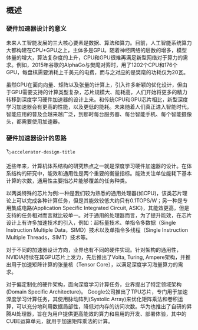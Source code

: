概述
----

### 硬件加速器设计的意义

未来人工智能发展的三大核心要素是数据、算法和算力。目前，人工智能系统算力大都构建在CPU+GPU之上，主体多是GPU。随着神经网络的层数的增多，模型体量的增大，算法复杂度的上升，CPU和GPU很难再满足新型网络对于算力的需求。例如，2015年谷歌的AlphaGo与樊麾对弈时，用了1202个CPU和176个GPU，每盘棋需要消耗上千美元的电费，而与之对应的是樊麾的功耗仅为20瓦。

虽然GPU在面向向量、矩阵以及张量的计算上，引入许多新颖的优化设计，但由于GPU需要支持的计算类型复杂，芯片规模大、能耗高，人们开始将更多的精力转移到深度学习硬件加速器的设计上来。和传统CPU和GPU芯片相比，新型深度学习加速器会有更高的性能，以及更低的能耗。未来随着人们真正进入智能时代，智能应用的普及会越来越广泛，到那时每台服务器、每台智能手机、每个智能摄像头，都需要使用加速器。

### 硬件加速器设计的思路
:label:`accelerator-design-title`

近些年来，计算机体系结构的研究热点之一就是深度学习硬件加速器的设计。在体系结构的研究中，能效和通用性是两个重要的衡量指标。能效关注单位能耗下基本计算的次数，通用性主要指芯片能够覆盖的任务种类。

以两类特殊的芯片为例:一种是我们较为熟悉的通用处理器(如CPU)，该类芯片理论上可以完成各种计算任务，但是其能效较低大约只有0.1TOPS/W；另一种是专用集成电路(Application Specific Integrated Circuit, ASIC)，其能效更高，但是支持的任务相对而言就比较单一。对于通用的处理器而言，为了提升能效，在芯片设计上有许多加速技术的引入，例如：超标量技术、单指令多数据（Single Instruction Multiple Data，SIMD）技术以及单指令多线程（Single Instruction Multiple Threads，SIMT）技术等。

对于不同的加速器设计方向，业界也有不同的硬件实现。针对架构的通用性，NVIDIA持续在其GPU芯片上发力，先后推出了Volta, Turing, Ampere架构，并推出用于加速矩阵计算的张量核（Tensor Core），以满足深度学习海量算力的需求。

对于偏定制化的硬件架构，面向深度学习计算任务，业界提出了特定领域架构(Domain Specific Architecture)。 Google公司推出了TPU芯片，专门用于加速深度学习计算任务，其使用脉动阵列(Systolic Array)来优化矩阵乘法和卷积运算，可以充分地利用数据局部性，降低对内存的访问次数。华为也推出了自研的昇腾AI处理器，旨在为用户提供更高能效的算力和易用的开发、部署体验，其中的CUBE运算单元，就用于加速矩阵乘法的计算。
